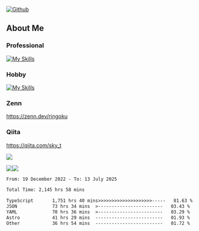 [![Github](https://img.shields.io/github/followers/skyt-a?label=Follow&style=social)](https://github.com/skyt-a)

## About Me
### Professional
[![My Skills](https://skillicons.dev/icons?i=react,ts,js,nodejs,java,graphql,firebase,githubactions&theme=light)](https://skillicons.dev)
### Hobby
[![My Skills](https://skillicons.dev/icons?i=unity,rust,py&theme=light)](https://skillicons.dev)

### Zenn
https://zenn.dev/ringoku
### Qiita
https://qiita.com/sky_t


![](https://github-profile-summary-cards.vercel.app/api/cards/profile-details?username=skyt-a&theme=default)

![](https://github-profile-summary-cards.vercel.app/api/cards/repos-per-language?username=skyt-a&theme=default)![](https://github-profile-summary-cards.vercel.app/api/cards/stats?username=RinGoku&theme=default)

<!--START_SECTION:waka-->

```txt
From: 19 December 2022 - To: 13 July 2025

Total Time: 2,145 hrs 58 mins

TypeScript       1,751 hrs 40 mins>>>>>>>>>>>>>>>>>>>>-----   81.63 %
JSON             73 hrs 34 mins  >------------------------   03.43 %
YAML             70 hrs 36 mins  >------------------------   03.29 %
Astro            41 hrs 29 mins  -------------------------   01.93 %
Other            36 hrs 54 mins  -------------------------   01.72 %
```

<!--END_SECTION:waka-->
